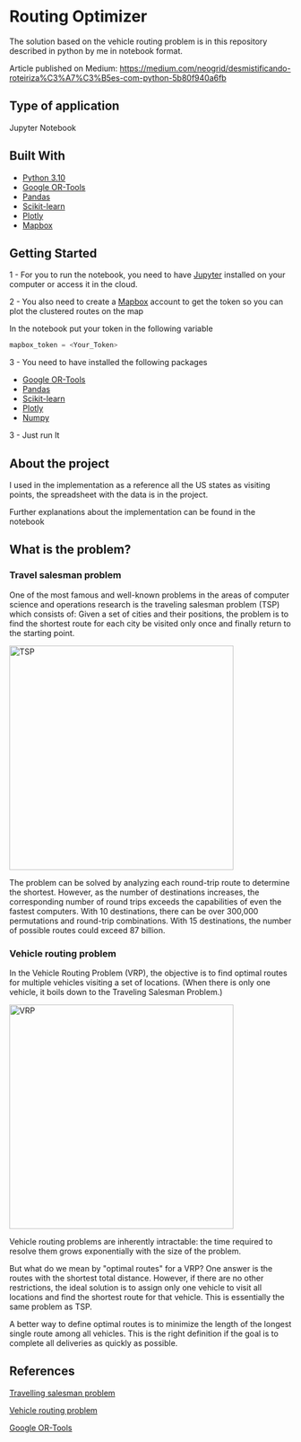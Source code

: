 # Routing Optimizer

The solution based on the vehicle routing problem is in this repository described in python by me in notebook format.

Article published on Medium: https://medium.com/neogrid/desmistificando-roteiriza%C3%A7%C3%B5es-com-python-5b80f940a6fb

## Type of application
  Jupyter Notebook

## Built With
- [Python 3.10](https://www.python.org/)
- [Google OR-Tools](https://developers.google.com/optimization)
- [Pandas](https://pandas.pydata.org/)
- [Scikit-learn](https://scikit-learn.org/stable/)
- [Plotly](https://plotly.com/)
- [Mapbox](https://www.mapbox.com/)

## Getting Started

1 - For you to run the notebook, you need to have [Jupyter](https://jupyter.org/) installed on your computer or access it in the cloud.

2 - You also need to create a [Mapbox](https://www.mapbox.com/) account to get the token so you can plot the clustered routes on the map

In the notebook put your token in the following variable

```py
mapbox_token = <Your_Token>
```

3 - You need to have installed the following packages

- [Google OR-Tools](https://developers.google.com/optimization/install)
- [Pandas](https://pandas.pydata.org/docs/getting_started/install.html)
- [Scikit-learn](https://scikit-learn.org/stable/install.html)
- [Plotly](https://plotly.com/python/getting-started/)
- [Numpy](https://numpy.org/install/)

3 - Just run It

## About the project

I used in the implementation as a reference all the US states as visiting points, the spreadsheet with the data is in the project.

Further explanations about the implementation can be found in the notebook

## What is the problem?

### Travel salesman problem

One of the most famous and well-known problems in the areas of computer science and operations research is the traveling salesman problem (TSP) which consists of: Given a set of cities and their positions, the problem is to find the shortest route for each city be visited only once and finally return to the starting point.

<img src="https://i.makeagif.com/media/4-25-2016/UZrVqj.gif" alt="TSP" width="400"/>

The problem can be solved by analyzing each round-trip route to determine the shortest. However, as the number of destinations increases, the corresponding number of round trips exceeds the capabilities of even the fastest computers. With 10 destinations, there can be over 300,000 permutations and round-trip combinations. With 15 destinations, the number of possible routes could exceed 87 billion.

### Vehicle routing problem

In the Vehicle Routing Problem (VRP), the objective is to find optimal routes for multiple vehicles visiting a set of locations. (When there is only one vehicle, it boils down to the Traveling Salesman Problem.)

<img src="https://developers.google.com/optimization/images/routing/vrpgs_solution.svg" alt="VRP" width="400"/>

Vehicle routing problems are inherently intractable: the time required to resolve them grows exponentially with the size of the problem.

But what do we mean by "optimal routes" for a VRP? One answer is the routes with the shortest total distance. However, if there are no other restrictions, the ideal solution is to assign only one vehicle to visit all locations and find the shortest route for that vehicle. This is essentially the same problem as TSP.

A better way to define optimal routes is to minimize the length of the longest single route among all vehicles. This is the right definition if the goal is to complete all deliveries as quickly as possible. 


## References

[Travelling salesman problem](https://en.wikipedia.org/wiki/Travelling_salesman_problem)

[Vehicle routing problem](https://en.wikipedia.org/wiki/Vehicle_routing_problem)

[Google OR-Tools](https://developers.google.com/optimization)
 




